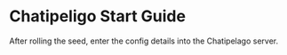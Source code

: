 # Chatipeligo Start Guide

After rolling the seed, enter the config details into the Chatipelago server.
